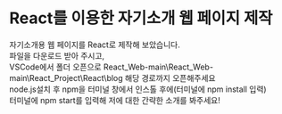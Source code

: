 # React를 이용한 자기소개 웹 페이지 제작
자기소개용 웹 페이지를 React로 제작해 보았습니다.<br/>
파일을 다운로드 받아 주시고, <br/>
VSCode에서 폴더 오픈으로 React_Web-main\React_Web-main\React_Project\React\blog 해당 경로까지 오픈해주세요<br/>
node.js설치 후 npm을 터미널 창에서 인스톨 후에(터미널에 npm install 입력)<br/>
터미널에 npm start를 입력해 저에 대한 간략한 소개를 봐주세요!
